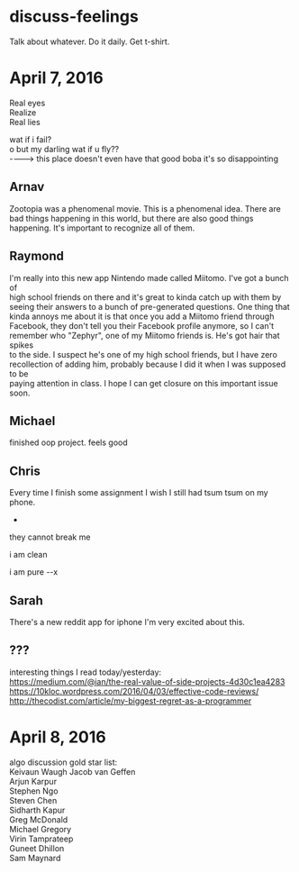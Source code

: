 discuss-feelings
================

Talk about whatever. Do it daily. Get t-shirt.

April 7, 2016
=============
Real eyes  
Realize  
Real lies  

wat if i fail?  
o but my darling wat if u fly??  
----> this place doesn't even have that good boba it's so disappointing

Arnav
-----
Zootopia was a phenomenal movie. This is a phenomenal idea. There are bad things happening in this world, but there are also good things happening. It's important to recognize all of them.

Raymond
-------
I'm really into this new app Nintendo made called Miitomo. I've got a bunch of  
high school friends on there and it's great to kinda catch up with them by  
seeing their answers to a bunch of pre-generated questions. One thing that  
kinda annoys me about it is that once you add a Miitomo friend through  
Facebook, they don't tell you their Facebook profile anymore, so I can't  
remember who "Zephyr", one of my Miitomo friends is. He's got hair that spikes  
to the side. I suspect he's one of my high school friends, but I have zero  
recollection of adding him, probably because I did it when I was supposed to be  
paying attention in class. I hope I can get closure on this important issue
soon.

Michael
-------
finished oop project. feels good

Chris
-----
Every time I finish some assignment I wish I still had tsum tsum on my phone.

-
they cannot break me

i am clean

i am pure
--x

Sarah
-----
There's a new reddit app for iphone I'm very excited about this.

???
---
interesting things I read today/yesterday:  
https://medium.com/@ian/the-real-value-of-side-projects-4d30c1ea4283   
https://10kloc.wordpress.com/2016/04/03/effective-code-reviews/   
http://thecodist.com/article/my-biggest-regret-as-a-programmer   

April 8, 2016
=============

algo discussion gold star list:  
Keivaun Waugh 
Jacob van Geffen  
Arjun Karpur  
Stephen Ngo  
Steven Chen  
Sidharth Kapur  
Greg McDonald  
Michael Gregory  
Virin Tamprateep  
Guneet Dhillon  
Sam Maynard  
